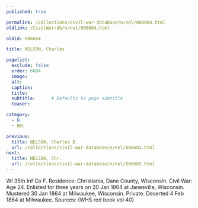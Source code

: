 ```yaml
---
published: true

permalink: /collections/civil-war-database/n/nel/006684.html
oldlink: /CivilWar/db/n/nel/006684.html

oldid: 006684

title: NELSON, Charles

pagelist:
  exclude: false
  order: 6684
  image: 
  alt:
  caption:
  title:
  subtitle:      # Defaults to page subtitle
  teaser:

category: 
  - N 
  - NEL

previous:
  title: NELSON, Charles B.
  url: /collections/civil-war-database/n/nel/006683.html  
next:
  title: NELSON, Chr.
  url: /collections/civil-war-database/n/nel/006685.html   
---
```

WI 35th Inf Co F. Residence: Christiania, Dane County, Wisconsin. Civil War: Age 24. Enlisted for three years on 20 Jan 1864 at Janesville, Wisconsin. Mustered 30 Jan 1864 at Milwaukee, Wisconsin. Private. Deserted 4 Feb 1864 at Milwaukee. Sources: (WHS red book vol 40)